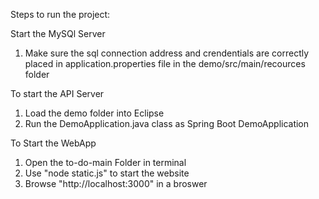 Steps to run the project:

Start the MySQl Server
1. Make sure the sql connection address and crendentials are correctly placed in application.properties file in the demo/src/main/recources folder

To start the API Server
1. Load the demo folder into Eclipse
2. Run the DemoApplication.java class as Spring Boot DemoApplication

To Start the WebApp
1. Open the to-do-main Folder in terminal
2. Use "node static.js" to start the website
3. Browse "http://localhost:3000" in a broswer